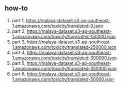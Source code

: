 ## how-to

1. part 1, https://malaya-dataset.s3-ap-southeast-1.amazonaws.com/toxicity/translated-0.json
2. part 2, https://malaya-dataset.s3-ap-southeast-1.amazonaws.com/toxicity/translated-150000.json
3. part 3, https://malaya-dataset.s3-ap-southeast-1.amazonaws.com/toxicity/translated-250000.json
4. part 4, https://malaya-dataset.s3-ap-southeast-1.amazonaws.com/toxicity/translated-300000.json
5. part 5, https://malaya-dataset.s3-ap-southeast-1.amazonaws.com/toxicity/translated-350000.json
6. part 6, https://malaya-dataset.s3-ap-southeast-1.amazonaws.com/toxicity/translated-50000.json